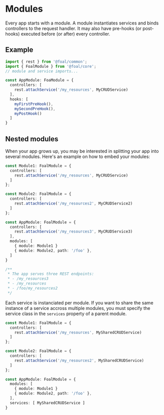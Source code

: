 # Modules

Every app starts with a module. A module instantiates services and binds controllers to the request handler. It may also have pre-hooks (or post-hooks) executed before (or after) every controller.

## Example

```typescript
import { rest } from '@foal/common';
import { FoalModule } from '@foal/core';
// module and service imports...

const AppModule: FoaModule = {
  controllers: [
    rest.attachService('/my_resources', MyCRUDService)
  ],
  hooks: [
    myFirstPreHook(),
    mySecondPreHook(),
    myPostHook()
  ]
}
```

## Nested modules

When your app grows up, you may be interested in splitting your app into several modules. Here's an example on how to embed your modules:

```typescript
const Module1: FoalModule = {
  controllers: [
    rest.attachService('/my_resources', MyCRUDService)
  ]
};

const Module2: FoalModule = {
  controllers: [
    rest.attachService('/my_resources2', MyCRUDService2)
  ]
};

const AppModule: FoalModule = {
  controllers: [
    rest.attachService('/my_resources3', MyCRUDService3)
  ],
  modules: [
    { module: Module1 }
    { module: Module2, path: '/foo' },
  ]
}

/**
 * The app serves three REST endpoints:
 * - /my_resources3
 * - /my_resources
 * - /foo/my_resources2
 */
```

Each service is instanciated per module. If you want to share the same instance of a service accross multiple modules, you must specify the service class in the `services` property of a parent module.

```typescript
const Module1: FoalModule = {
  controllers: [
    rest.attachService('/my_resources', MySharedCRUDService)
  ]
};

const Module2: FoalModule = {
  controllers: [
    rest.attachService('/my_resources2', MySharedCRUDService)
  ]
};

const AppModule: FoalModule = {
  modules: [
    { module: Module1 }
    { module: Module2, path: '/foo' },
  ],
  services: [ MySharedCRUDService ]
}
```